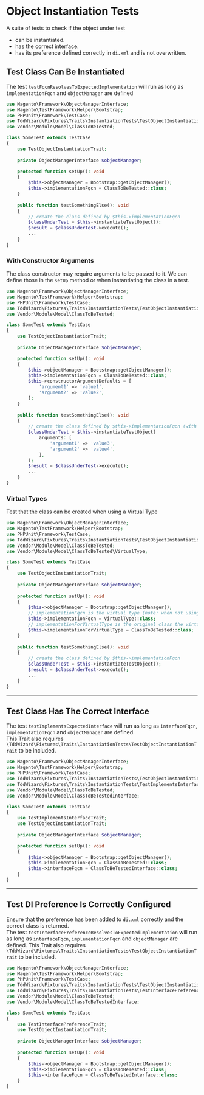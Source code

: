# Object Instantiation Tests

A suite of tests to check if the object under test

* can be instantiated.
* has the correct interface.
* has its preference defined correctly in `di.xml` and is not overwritten.

## Test Class Can Be Instantiated

The test `testFqcnResolvesToExpectedImplementation` will run as long as `implementationFqcn` and `objectManager` are
defined

```php
use Magento\Framework\ObjectManagerInterface;
use Magento\TestFramework\Helper\Bootstrap;
use PHPUnit\Framework\TestCase;
use TddWizard\Fixtures\Traits\InstantiationTests\TestObjectInstantiationTrait;
use Vendor\Module\Model\ClassToBeTested;

class SomeTest extends TestCase
{
    use TestObjectInstantiationTrait;
    
    private ObjectManagerInterface $objectManager;

    protected function setUp(): void
    {        
        $this->objectManager = Bootstrap::getObjectManager();
        $this->implementationFqcn = ClassToBeTested::class;
    }
    
    public function testSomethingElse(): void
    {
        // create the class defined by $this->implementationFqcn
        $classUnderTest = $this->instantiateTestObject();
        $result = $classUnderTest->execute();
        ...
    }
}
```

### With Constructor Arguments

The class constructor may require arguments to be passed to it. We can define those in the `setUp` method or when
instantiating the class in a test.

```php
use Magento\Framework\ObjectManagerInterface;
use Magento\TestFramework\Helper\Bootstrap;
use PHPUnit\Framework\TestCase;
use TddWizard\Fixtures\Traits\InstantiationTests\TestObjectInstantiationTrait;
use Vendor\Module\Model\ClassToBeTested;

class SomeTest extends TestCase
{
    use TestObjectInstantiationTrait;
    
    private ObjectManagerInterface $objectManager;

    protected function setUp(): void
    {        
        $this->objectManager = Bootstrap::getObjectManager();
        $this->implementationFqcn = ClassToBeTested::class;
        $this->constructorArgumentDefaults = [
            'argument1' => 'value1',
            'argument2' => 'value2',
        ];
    }
    
    public function testSomethingElse(): void
    {
        // create the class defined by $this->implementationFqcn (with overridden arguments if required)
        $classUnderTest = $this->instantiateTestObject(
            arguments: [
                'argument1' => 'value3',
                'argument2' => 'value4',
            ],
        );
        $result = $classUnderTest->execute();
        ...
    }
}
```

### Virtual Types

Test that the class can be created when using a Virtual Type

```php
use Magento\Framework\ObjectManagerInterface;
use Magento\TestFramework\Helper\Bootstrap;
use PHPUnit\Framework\TestCase;
use TddWizard\Fixtures\Traits\InstantiationTests\TestObjectInstantiationTrait;
use Vendor\Module\Model\ClassToBeTested;
use Vendor\Module\Model\ClassToBeTested\VirtualType;

class SomeTest extends TestCase
{
    use TestObjectInstantiationTrait;
    
    private ObjectManagerInterface $objectManager;
    
    protected function setUp(): void
    {        
        $this->objectManager = Bootstrap::getObjectManager();
        // implementationFqcn is the virtual type (note: when not using virtual types this is the actual class)
        $this->implementationFqcn = VirtualType::class;
        // implementationForVirtualType is the original class the virtual type is based on
        $this->implementationForVirtualType = ClassToBeTested::class;
    }
    
    public function testSomethingElse(): void
    {
        // create the class defined by $this->implementationFqcn
        $classUnderTest = $this->instantiateTestObject();
        $result = $classUnderTest->execute();
        ...
    }
}
```

---

## Test Class Has The Correct Interface

The test `testImplementsExpectedInterface` will run as long as `interfaceFqcn`, `implementationFqcn` and `objectManager`
are defined.  
This Trait also requires `\TddWizard\Fixtures\Traits\InstantiationTests\TestObjectInstantiationTrait` to be included.

```php
use Magento\Framework\ObjectManagerInterface;
use Magento\TestFramework\Helper\Bootstrap;
use PHPUnit\Framework\TestCase;
use TddWizard\Fixtures\Traits\InstantiationTests\TestObjectInstantiationTrait;
use TddWizard\Fixtures\Traits\InstantiationTests\TestImplementsInterfaceTrait;
use Vendor\Module\Model\ClassToBeTested;
use Vendor\Module\Model\ClassToBeTestedInterface;

class SomeTest extends TestCase
{
    use TestImplementsInterfaceTrait;
    use TestObjectInstantiationTrait;
    
    private ObjectManagerInterface $objectManager;

    protected function setUp(): void
    {        
        $this->objectManager = Bootstrap::getObjectManager();
        $this->implementationFqcn = ClassToBeTested::class;
        $this->interfaceFqcn = ClassToBeTestedInterface::class;
    }
}
```

---

## Test DI Preference Is Correctly Configured

Ensure that the preference has been added to `di.xml` correctly and the correct class is returned.  
The test `testInterfacePreferenceResolvesToExpectedImplementation` will run as long as `interfaceFqcn`,
`implementationFqcn` and `objectManager` are defined.
This Trait also requires `\TddWizard\Fixtures\Traits\InstantiationTests\TestObjectInstantiationTrait` to be included.

```php
use Magento\Framework\ObjectManagerInterface;
use Magento\TestFramework\Helper\Bootstrap;
use PHPUnit\Framework\TestCase;
use TddWizard\Fixtures\Traits\InstantiationTests\TestObjectInstantiationTrait;
use TddWizard\Fixtures\Traits\InstantiationTests\TestInterfacePreferenceTrait;
use Vendor\Module\Model\ClassToBeTested;
use Vendor\Module\Model\ClassToBeTestedInterface;

class SomeTest extends TestCase
{
    use TestInterfacePreferenceTrait;
    use TestObjectInstantiationTrait;
    
    private ObjectManagerInterface $objectManager;
    
    protected function setUp(): void
    {        
        $this->objectManager = Bootstrap::getObjectManager();
        $this->implementationFqcn = ClassToBeTested::class;
        $this->interfaceFqcn = ClassToBeTestedInterface::class;
    }
}
```

